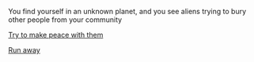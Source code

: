 You find yourself in an unknown planet, and you see aliens trying to bury other people from your community

[Try to make peace with them](../9peace?.md)

[Run away](../8spotcapt.md)